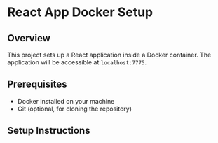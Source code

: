# React App Docker Setup

## Overview
This project sets up a React application inside a Docker container. The application will be accessible at `localhost:7775`.

## Prerequisites
- Docker installed on your machine
- Git (optional, for cloning the repository)

## Setup Instructions

